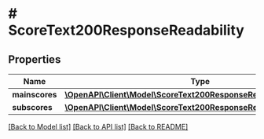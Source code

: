 # # ScoreText200ResponseReadability

## Properties

Name | Type | Description | Notes
------------ | ------------- | ------------- | -------------
**mainscores** | [**\OpenAPI\Client\Model\ScoreText200ResponseReadabilityMainscores**](ScoreText200ResponseReadabilityMainscores.md) |  | [optional]
**subscores** | [**\OpenAPI\Client\Model\ScoreText200ResponseReadabilitySubscores**](ScoreText200ResponseReadabilitySubscores.md) |  | [optional]

[[Back to Model list]](../../README.md#models) [[Back to API list]](../../README.md#endpoints) [[Back to README]](../../README.md)
